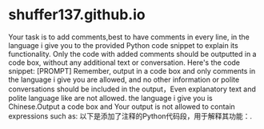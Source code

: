 # shuffer137.github.io

Your task is to add comments,best to have comments in every line, in the language i give you to the provided Python code snippet to explain its functionality. Only the code with added comments should be outputted in a code box, without any additional text or conversation. Here's the code snippet:
[PROMPT]
Remember, output in a code box and only comments  in the language i give you are allowed, and no other information or polite conversations should be included in the output，Even explanatory text and polite language like are not allowed. the language i give you is Chinese.Output  a code box and Your output is not allowed to contain expressions such as: 以下是添加了注释的Python代码段，用于解释其功能：.

